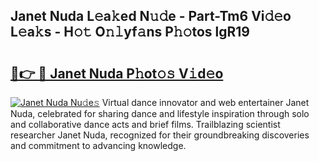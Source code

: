 ## Janet Nuda L𝚎a𝚔ed N𝚞𝚍e - Part-Tm6 Vi𝚍𝚎o L𝚎a𝚔s - H𝚘𝚝 O𝚗𝚕yf𝚊ns P𝚑𝚘tos lgR19

# <h2><a href="http://kf0li07.oniu.top/?m=Janet+Nuda">🔗👉 🔴 Janet Nuda P𝚑ot𝚘𝚜 V𝚒d𝚎o</a></h2>

[![Janet Nuda Nu𝚍e𝚜](https://i.imgur.com/0qMVB7G.gif)](http://kf0li07.oniu.top/?m=Janet+Nuda)
Virtual dance innovator and web entertainer Janet Nuda, celebrated for sharing dance and lifestyle inspiration through solo and collaborative dance acts and brief films. Trailblazing scientist researcher Janet Nuda, recognized for their groundbreaking discoveries and commitment to advancing knowledge.  

